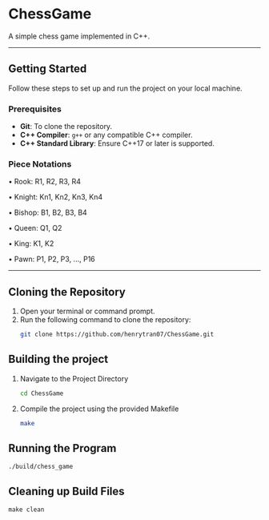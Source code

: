 # ChessGame

A simple chess game implemented in C++.

---

## **Getting Started**

Follow these steps to set up and run the project on your local machine.

### **Prerequisites**
- **Git**: To clone the repository.
- **C++ Compiler**: `g++` or any compatible C++ compiler.
- **C++ Standard Library**: Ensure C++17 or later is supported.

### **Piece Notations**
• Rook: R1, R2, R3, R4

• Knight: Kn1, Kn2, Kn3, Kn4

• Bishop: B1, B2, B3, B4

• Queen: Q1, Q2

• King: K1, K2

• Pawn: P1, P2, P3, ..., P16

---

## **Cloning the Repository**

1. Open your terminal or command prompt.
2. Run the following command to clone the repository:
   ```bash
   git clone https://github.com/henrytran07/ChessGame.git

## Building the project 

1.  Navigate to the Project Directory
    ```bash
    cd ChessGame

2. Compile the project using the provided Makefile 
    ```bash
   make

## Running the Program 

    ./build/chess_game 

## Cleaning up Build Files 

    make clean


